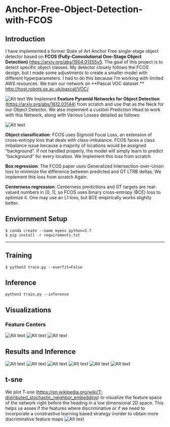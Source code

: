 # Anchor-Free-Object-Detection-with-FCOS
 ## Introduction

 I have implemented a former State of Art Anchor Free single-stage object detector based on **FCOS (Fully-Convolutional One-Stage Object Detection)** https://arxiv.org/abs/1904.01355v5. The goal of this project is to detect specific object classes. My detector closely follows the FCOS design, but I made some adjustments to create a smaller model with different hyperparameters. I had to do this because I'm working with limited AWS resources. We train our network on **Pascal VOC dataset ** http://host.robots.ox.ac.uk/pascal/VOC/

![Alt text](assets/FCOS.png)
We Implement **Feature Pyramid Networks for Object Detection** (https://arxiv.org/abs/1612.03144) from scratch and use that as the Neck for our Object Detector. We also implement a custom Prediction Head to work with this Network, along with Various Losses detailed as follows:


![Alt text](assets/FPN.png)

**Object classification**: FCOS uses Sigmoid Focal Loss, an extension of cross-entropy loss that deals with class-imbalance. FCOS faces a class imbalance issue because a majority of locations would be assigned “background”. If not handled properly, the model will simply learn to predict “background” for every location. We Implement this loss from scratch



**Box regression**: The FCOS paper uses Generalized Intersection-over-Union loss to minimize the difference between predicted and GT LTRB deltas. We  implement this loss from scratch Again.




**Centerness regression**: Centerness predictions and GT targets are real-valued numbers in [0, 1], so FCOS uses binary cross-entropy (BCE) loss to optimize it. One may use an L1 loss, but BCE empirically works slightly better.

## Enviornment Setup
```
$ conda create --name myenv python=3.7
$ pip install -r requirements.txt
```
---

## Training 
```
$ python3 train.py --overfit=False
```

## Inference
```
python3 train.py --inference 
```

##  Visualizations
### Feature Centers 
 ![Alt text](assets/image-1.png)
 ![Alt text](assets/image-2.png)
 ![Alt text](assets/image-3.png)

 ## Results and Inference 
 ![Alt text](assets/image-4.png)
 ![Alt text](assets/image-5.png)
 ![Alt text](assets/image-6.png)
 ![Alt text](assets/image-7.png)
 ![Alt text](assets/image-8.png)
 ![Alt text](assets/image-9.png)

 ## t-sne
 We plot T-sne (https://en.wikipedia.org/wiki/T-distributed_stochastic_neighbor_embedding) to visualize the feature space of the network right before the heading in a low dimensional 2D space. This helps us asses if the features where discriminative or if we need to incorporate a constrastive learning based strategy inorder to obtain more discriminative feature maps
 ![Alt text](assets/tsne.png)